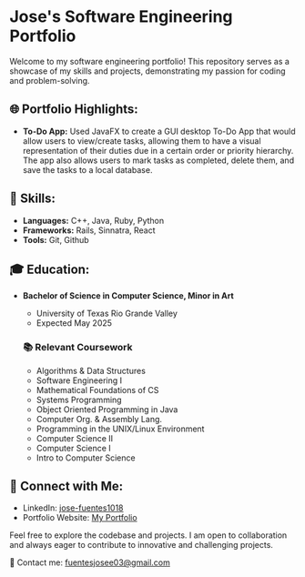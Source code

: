 # Jose's Software Engineering Portfolio

Welcome to my software engineering portfolio! This repository serves as a showcase of my skills and projects, demonstrating my passion for coding and problem-solving.

## 🌐 Portfolio Highlights:

- **To-Do App:** Used JavaFX to create a GUI desktop To-Do App that would allow users to view/create tasks, allowing them to have a visual representation of their duties due in a certain order or priority hierarchy. The app also allows users to mark tasks as completed, delete them, and save the tasks to a local database.

## 💼 Skills:

- **Languages:** C++, Java, Ruby, Python
- **Frameworks:** Rails, Sinnatra, React
- **Tools:** Git, Github

## 🎓 Education:

- **Bachelor of Science in Computer Science, Minor in Art**
    - University of Texas Rio Grande Valley
    - Expected May 2025

    ### 📚 Relevant Coursework
    - Algorithms & Data Structures
    - Software Engineering I
    - Mathematical Foundations of CS
    - Systems Programming
    - Object Oriented Programming in Java
    - Computer Org. & Assembly Lang.
    - Programming in the UNIX/Linux Environment
    - Computer Science II
    - Computer Science I
    - Intro to Computer Science
    
## 🔗 Connect with Me:

- LinkedIn: [jose-fuentes1018](https://www.linkedin.com/in/jose-fuentes1018/)
- Portfolio Website: [My Portfolio](#)

Feel free to explore the codebase and projects. I am open to collaboration and always eager to contribute to innovative and challenging projects.

📧 Contact me: [fuentesjosee03@gmail.com](mailto:fuentesjosee03@gmail.com)
